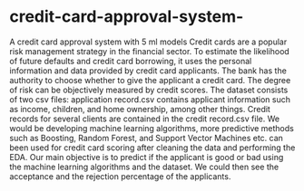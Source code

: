 # credit-card-approval-system-
A credit card approval system with 5 ml models
Credit cards are a popular risk management strategy in the financial sector. To estimate the 
likelihood of future defaults and credit card borrowing, it uses the personal information and 
data provided by credit card applicants. The bank has the authority to choose whether to give 
the applicant a credit card. The degree of risk can be objectively measured by credit scores. The 
dataset consists of two csv files: application record.csv contains applicant information such as 
income, children, and home ownership, among other things. Credit records for several clients 
are contained in the credit record.csv file.
We would be developing machine learning algorithms, more predictive methods such as 
Boosting, Random Forest, and Support Vector Machines etc. can been used for credit card 
scoring after cleaning the data and performing the EDA.
Our main objective is to predict if the applicant is good or bad using the machine learning 
algorithms and the dataset. We could then see the acceptance and the rejection percentage of 
the applicants. 
